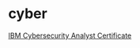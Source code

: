 # cyber

[IBM Cybersecurity Analyst Certificate](https://github.com/odenipinedo/cyber/blob/main/ibm_cybersecurity_analyst_professional_certificate.md)
